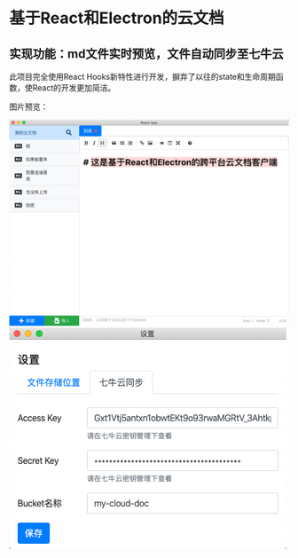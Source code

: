 # 基于React和Electron的云文档

## 实现功能：md文件实时预览，文件自动同步至七牛云

此项目完全使用React Hooks新特性进行开发，摒弃了以往的state和生命周期函数，使React的开发更加简洁。

图片预览：

![图片](https://github.com/xhwgood/cloud-doc/blob/master/picture/%E4%B8%83%E7%89%9B%E4%BA%91%E6%96%87%E6%A1%A3.png)
![设置](https://github.com/xhwgood/cloud-doc/blob/master/picture/%E4%BA%91%E6%96%87%E6%A1%A3-%E8%AE%BE%E7%BD%AE.png)
